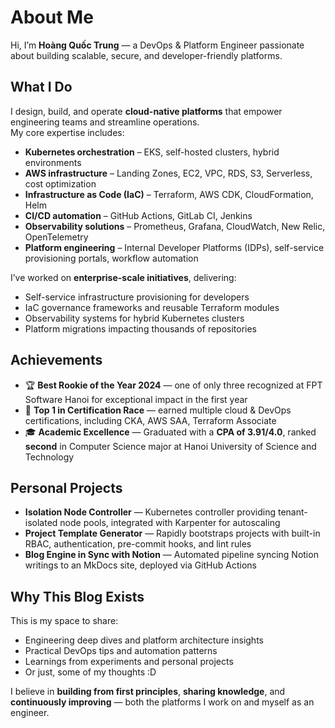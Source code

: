 # About Me

Hi, I’m **Hoàng Quốc Trung** — a DevOps & Platform Engineer passionate about building scalable, secure, and developer-friendly platforms.

## What I Do

I design, build, and operate **cloud-native platforms** that empower engineering teams and streamline operations.  
My core expertise includes:

- **Kubernetes orchestration** – EKS, self-hosted clusters, hybrid environments  
- **AWS infrastructure** – Landing Zones, EC2, VPC, RDS, S3, Serverless, cost optimization  
- **Infrastructure as Code (IaC)** – Terraform, AWS CDK, CloudFormation, Helm  
- **CI/CD automation** – GitHub Actions, GitLab CI, Jenkins  
- **Observability solutions** – Prometheus, Grafana, CloudWatch, New Relic, OpenTelemetry  
- **Platform engineering** – Internal Developer Platforms (IDPs), self-service provisioning portals, workflow automation  

I’ve worked on **enterprise-scale initiatives**, delivering:

- Self-service infrastructure provisioning for developers
- IaC governance frameworks and reusable Terraform modules
- Observability systems for hybrid Kubernetes clusters
- Platform migrations impacting thousands of repositories

## Achievements

- 🏆 **Best Rookie of the Year 2024** — one of only three recognized at FPT Software Hanoi for exceptional impact in the first year  
- 🎯 **Top 1 in Certification Race** — earned multiple cloud & DevOps certifications, including CKA, AWS SAA, Terraform Associate  
- 🎓 **Academic Excellence** — Graduated with a **CPA of 3.91/4.0**, ranked **second** in Computer Science major at Hanoi University of Science and Technology  

## Personal Projects

- **Isolation Node Controller** — Kubernetes controller providing tenant-isolated node pools, integrated with Karpenter for autoscaling  
- **Project Template Generator** — Rapidly bootstraps projects with built-in RBAC, authentication, pre-commit hooks, and lint rules  
- **Blog Engine in Sync with Notion** — Automated pipeline syncing Notion writings to an MkDocs site, deployed via GitHub Actions  

## Why This Blog Exists

This is my space to share:

- Engineering deep dives and platform architecture insights
- Practical DevOps tips and automation patterns
- Learnings from experiments and personal projects
- Or just, some of my thoughts :D

I believe in **building from first principles**, **sharing knowledge**, and **continuously improving** — both the platforms I work on and myself as an engineer.
